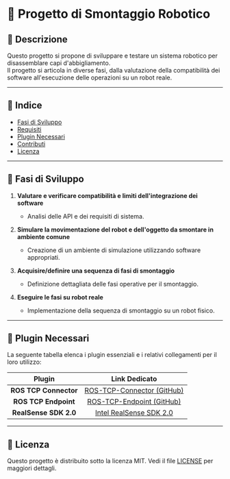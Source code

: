 # 📌 Progetto di Smontaggio Robotico

## 📖 Descrizione
Questo progetto si propone di sviluppare e testare un sistema robotico per disassemblare capi d'abbigliamento.  
Il progetto si articola in diverse fasi, dalla valutazione della compatibilità dei software all'esecuzione delle operazioni su un robot reale.

---

## 📑 Indice
- [Fasi di Sviluppo](#fasi-di-sviluppo)
- [Requisiti](#requisiti)
- [Plugin Necessari](#-plugin-necessari)
- [Contributi](#contributi)
- [Licenza](#licenza)

---

## 🚀 Fasi di Sviluppo
1. **Valutare e verificare compatibilità e limiti dell'integrazione dei software**  
   - Analisi delle API e dei requisiti di sistema.
   
2. **Simulare la movimentazione del robot e dell'oggetto da smontare in ambiente comune**  
   - Creazione di un ambiente di simulazione utilizzando software appropriati.
   
3. **Acquisire/definire una sequenza di fasi di smontaggio**  
   - Definizione dettagliata delle fasi operative per il smontaggio.
   
4. **Eseguire le fasi su robot reale**  
   - Implementazione della sequenza di smontaggio su un robot fisico.

---

## 🔌 Plugin Necessari
La seguente tabella elenca i plugin essenziali e i relativi collegamenti per il loro utilizzo:

|          **Plugin**          |                        **Link Dedicato**                         | 
| :--------------------------: | :-------------------------------------------------------------: | 
| **ROS TCP Connector**        | [ROS-TCP-Connector (GitHub)](https://github.com/Unity-Technologies/ROS-TCP-Connector) |
| **ROS TCP Endpoint**         | [ROS-TCP-Endpoint (GitHub)](https://github.com/Unity-Technologies/ROS-TCP-Endpoint) |
| **RealSense SDK 2.0**        | [Intel RealSense SDK 2.0](https://www.intelrealsense.com/sdk-2/) |

---
## 📜 Licenza
Questo progetto è distribuito sotto la licenza MIT. Vedi il file [LICENSE](LICENSE) per maggiori dettagli.
